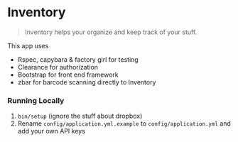 # Inventory


> Inventory helps your organize and keep track of your stuff.

This app uses
 - Rspec, capybara & factory girl for testing
 - Clearance for authorization
 - Bootstrap for front end framework
 - zbar for barcode scanning directly to Inventory

### Running Locally
1. `bin/setup` (ignore the stuff about dropbox)
2. Rename `config/application.yml.example` to `config/application.yml` and add your own API keys
